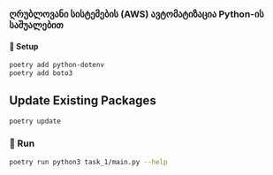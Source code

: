 ### ღრუბლოვანი სისტემების (AWS) ავტომატიზაცია Python-ის საშუალებით

#### 💾 Setup

```bash
poetry add python-dotenv
poetry add boto3
```

## Update Existing Packages

```bash
poetry update
```

### 🔌 Run

```bash
poetry run python3 task_1/main.py --help
```
